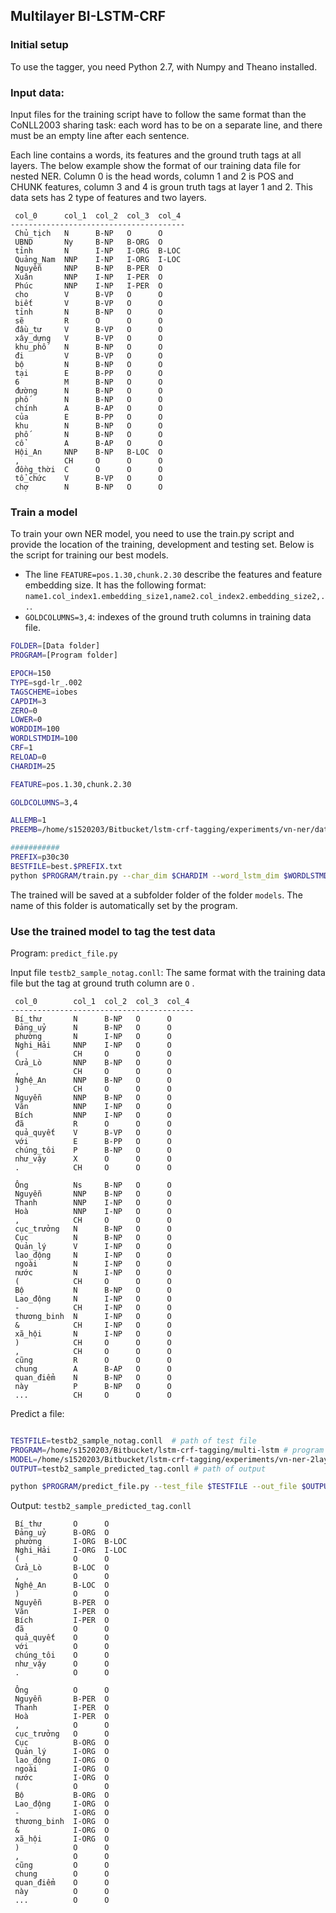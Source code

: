 ## Multilayer BI-LSTM-CRF

### Initial setup

To use the tagger, you need Python 2.7, with Numpy and Theano installed.

### Input data:
Input files for the training script have to follow the same format than the CoNLL2003 sharing task: each word has to be on a separate line, and there must be an empty line after each sentence. 

Each line contains a words, its features and the ground truth tags at all layers. The below example show the format of our training data file for nested NER. Column 0 is the head words, column 1 and 2 is POS and CHUNK features, column 3 and 4 is groun truth tags at layer 1 and 2. This data sets has 2 type of features and two layers.



```
 col_0      col_1  col_2  col_3  col_4 
---------------------------------------
 Chủ_tịch   N      B-NP   O      O     
 UBND       Ny     B-NP   B-ORG  O     
 tỉnh       N      I-NP   I-ORG  B-LOC 
 Quảng_Nam  NNP    I-NP   I-ORG  I-LOC 
 Nguyễn     NNP    B-NP   B-PER  O     
 Xuân       NNP    I-NP   I-PER  O     
 Phúc       NNP    I-NP   I-PER  O     
 cho        V      B-VP   O      O     
 biết       V      B-VP   O      O     
 tỉnh       N      B-NP   O      O     
 sẽ         R      O      O      O     
 đầu_tư     V      B-VP   O      O     
 xây_dựng   V      B-VP   O      O     
 khu_phố    N      B-NP   O      O     
 đi         V      B-VP   O      O     
 bộ         N      B-NP   O      O     
 tại        E      B-PP   O      O     
 6          M      B-NP   O      O     
 đường      N      B-NP   O      O     
 phố        N      B-NP   O      O     
 chính      A      B-AP   O      O     
 của        E      B-PP   O      O     
 khu        N      B-NP   O      O     
 phố        N      B-NP   O      O     
 cổ         A      B-AP   O      O     
 Hội_An     NNP    B-NP   B-LOC  O     
 ,          CH     O      O      O     
 đồng_thời  C      O      O      O     
 tổ_chức    V      B-VP   O      O     
 chợ        N      B-NP   O      O     
```
### Train a model

To train your own NER model, you need to use the train.py script and provide the location of the training, development and testing set. Below is the script for training our best models. 

* The line `FEATURE=pos.1.30,chunk.2.30` describe the features and feature embedding size. It has the following format: `name1.col_index1.embedding_size1,name2.col_index2.embedding_size2,..`.
* `GOLDCOLUMNS=3,4`: indexes of the ground truth columns in training data file.

```sh 
FOLDER=[Data folder]
PROGRAM=[Program folder]

EPOCH=150
TYPE=sgd-lr_.002
TAGSCHEME=iobes
CAPDIM=3
ZERO=0
LOWER=0
WORDDIM=100
WORDLSTMDIM=100
CRF=1
RELOAD=0
CHARDIM=25

FEATURE=pos.1.30,chunk.2.30  

GOLDCOLUMNS=3,4

ALLEMB=1
PREEMB=/home/s1520203/Bitbucket/lstm-crf-tagging/experiments/vn-ner/data/pre-trained/train.txt.w2vec100

###########
PREFIX=p30c30
BESTFILE=best.$PREFIX.txt
python $PROGRAM/train.py --char_dim $CHARDIM --word_lstm_dim $WORDLSTMDIM --train $FOLDER/train2.conll --dev $FOLDER/dev2.conll --test $FOLDER/testb2.conll --best_outpath $BESTFILE --reload $RELOAD --lr_method $TYPE --word_dim $WORDDIM --tag_scheme $TAGSCHEME --cap_dim $CAPDIM --zeros $ZERO --lower $LOWER --reload $RELOAD --external_features $FEATURE --epoch $EPOCH --crf $CRF --pre_emb $PREEMB --prefix=$PREFIX --tag_columns_string $GOLDCOLUMNS

```

The trained will be saved at a subfolder folder of the folder `models`. The name of this folder is automatically set by the program.

### Use the trained model to tag the test data

Program: `predict_file.py`

Input file `testb2_sample_notag.conll`: The same format with the training data file but the tag at ground truth column are `O` . 

```
 col_0        col_1  col_2  col_3  col_4 
-----------------------------------------
 Bí_thư       N      B-NP   O      O     
 Đảng_uỷ      N      B-NP   O      O     
 phường       N      I-NP   O      O     
 Nghi_Hải     NNP    I-NP   O      O     
 (            CH     O      O      O     
 Cửa_Lò       NNP    B-NP   O      O     
 ,            CH     O      O      O     
 Nghệ_An      NNP    B-NP   O      O     
 )            CH     O      O      O     
 Nguyễn       NNP    B-NP   O      O     
 Văn          NNP    I-NP   O      O     
 Bích         NNP    I-NP   O      O     
 đã           R      O      O      O     
 quả_quyết    V      B-VP   O      O     
 với          E      B-PP   O      O     
 chúng_tôi    P      B-NP   O      O     
 như_vậy      X      O      O      O     
 .            CH     O      O      O     
                                         
 Ông          Ns     B-NP   O      O     
 Nguyễn       NNP    B-NP   O      O     
 Thanh        NNP    I-NP   O      O     
 Hoà          NNP    I-NP   O      O     
 ,            CH     O      O      O     
 cục_trưởng   N      B-NP   O      O     
 Cục          N      B-NP   O      O     
 Quản_lý      V      I-NP   O      O     
 lao_động     N      I-NP   O      O     
 ngoài        N      I-NP   O      O     
 nước         N      I-NP   O      O     
 (            CH     O      O      O     
 Bộ           N      B-NP   O      O     
 Lao_động     N      I-NP   O      O     
 -            CH     I-NP   O      O     
 thương_binh  N      I-NP   O      O     
 &            CH     I-NP   O      O     
 xã_hội       N      I-NP   O      O     
 )            CH     O      O      O     
 ,            CH     O      O      O     
 cũng         R      O      O      O     
 chung        A      B-AP   O      O     
 quan_điểm    N      B-NP   O      O     
 này          P      B-NP   O      O     
 ...          CH     O      O      O     
```

Predict a file:

``` sh

TESTFILE=testb2_sample_notag.conll  # path of test file 
PROGRAM=/home/s1520203/Bitbucket/lstm-crf-tagging/multi-lstm # program 
MODEL=/home/s1520203/Bitbucket/lstm-crf-tagging/experiments/vn-ner-2layer/run-multi-lstm/models/vn_p30c30 # saved model 
OUTPUT=testb2_sample_predicted_tag.conll # path of output 

python $PROGRAM/predict_file.py --test_file $TESTFILE --out_file $OUTPUT --model $MODEL

```

Output: `testb2_sample_predicted_tag.conll`

```
 Bí_thư       O      O     
 Đảng_uỷ      B-ORG  O     
 phường       I-ORG  B-LOC 
 Nghi_Hải     I-ORG  I-LOC 
 (            O      O     
 Cửa_Lò       B-LOC  O     
 ,            O      O     
 Nghệ_An      B-LOC  O     
 )            O      O     
 Nguyễn       B-PER  O     
 Văn          I-PER  O     
 Bích         I-PER  O     
 đã           O      O     
 quả_quyết    O      O     
 với          O      O     
 chúng_tôi    O      O     
 như_vậy      O      O     
 .            O      O     
                           
 Ông          O      O     
 Nguyễn       B-PER  O     
 Thanh        I-PER  O     
 Hoà          I-PER  O     
 ,            O      O     
 cục_trưởng   O      O     
 Cục          B-ORG  O     
 Quản_lý      I-ORG  O     
 lao_động     I-ORG  O     
 ngoài        I-ORG  O     
 nước         I-ORG  O     
 (            O      O     
 Bộ           B-ORG  O     
 Lao_động     I-ORG  O     
 -            I-ORG  O     
 thương_binh  I-ORG  O     
 &            I-ORG  O     
 xã_hội       I-ORG  O     
 )            O      O     
 ,            O      O     
 cũng         O      O     
 chung        O      O     
 quan_điểm    O      O     
 này          O      O     
 ...          O      O     
```
